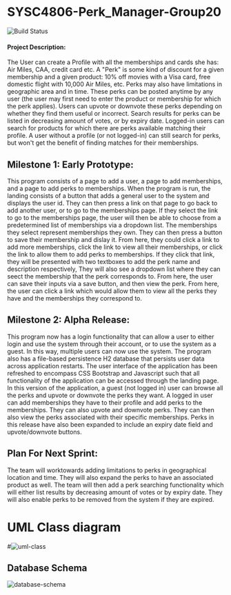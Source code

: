 # SYSC4806-Perk_Manager-Group20
![Build Status](https://github.com/H-Jallad/SYSC4806-Perk_Manager-Group20/actions/workflows/maven.yml/badge.svg)

#### Project Description:

The User can create a Profile with all the memberships and cards she has: Air Miles, CAA, credit card etc. A "Perk" is some kind of discount for a given membership and a given product: 10% off movies with a Visa card, free domestic flight with 10,000 Air Miles, etc. Perks may also have limitations in geographic area and in time. These perks can be posted anytime by any user (the user may first need to enter the product or membership for which the perk applies). Users can upvote or downvote these perks depending on whether they find them useful or incorrect. Search results for perks can be listed in decreasing amount of votes, or by expiry date. Logged-in users can search for products for which there are perks available matching their profile. A user without a profile (or not logged-in) can still search for perks, but won't get the benefit of finding matches for their memberships.

## Milestone 1: Early Prototype:

This program consists of a page to add a user, a page to add memberships, and a page to add perks to memberships. When the program is run, the landing consists of a button that adds a general user to the system and displays the user id. They can then press a link on that page to go back to add another user, or to go to the memberships page. If they select the link to go to the memberships page, the user will then be able to choose from a predetermined list of memberships via a dropdown list. The memberships they select represent memberships they own. They can then press a button to save their membership and dislay it. From here, they could click a link to add more memberships, click the link to view all their memberships, or click the link to allow them to add perks to memberships. If they click that link, they will be presented with two textboxes to add the perk name and description respectively, They will also see a dropdown list where they can seect the membership that the perk corresponds to. From here, the user can save their inputs via a save button, and then view the perk. From here, the user can click a link which would allow them to view all the perks they have and the memberships they correspond to.

## Milestone 2: Alpha Release:

This program now has a login functionality that can allow a user to either login and use the system through their account, or to use the system as a guest. In this way, multiple users can now use the system. The program also has a file-based persistence H2 database that persists user data across application restarts. The user interface of the application has been refreshed to encompass CSS Bootstrap and Javascript such that all functionality of the application can be accessed through the landing page. In this version of the application, a guest (not logged in) user can browse all the perks and upvote or downvote the perks they want. A logged in user can add memberships they have to their profile and add perks to the memberships. They can also upvote and downvote perks. They can then also view the perks associated with their specific memberships. Perks in this release have also been expanded to include an expiry date field and upvote/downvote buttons.

## Plan For Next Sprint:

The team will worktowards adding limitations to perks in geographical location and time. They will also expand the perks to have an associated product as well. The team will then add a perk searching functionality which will either list results by decreasing amount of votes or by expiry date. They will also enable perks to be removed from the system if they are expired.

# UML Class diagram

#![uml-class](https://user-images.githubusercontent.com/72241380/226972074-a8169d71-dece-425b-b3ab-1da97983e6d4.png)

## Database Schema
![database-schema](https://user-images.githubusercontent.com/72241380/226965673-2368e538-0415-4823-83c5-f8d0fce1d993.png)
